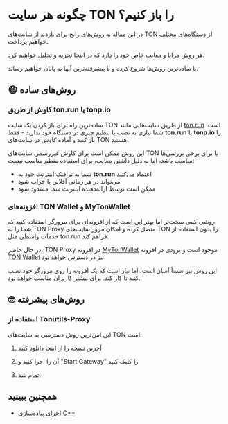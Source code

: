 # چگونه هر سایت TON را باز کنیم؟

در این مقاله به روش‌های رایج برای بازدید از سایت‌های TON از دستگاه‌های مختلف خواهیم پرداخت.

هر روش مزایا و معایب خاص خود را دارد که در اینجا تجزیه و تحلیل خواهیم کرد.

با ساده‌ترین روش‌ها شروع کرده و با پیشرفته‌ترین آنها به پایان خواهیم رساند.

## 😄 روش‌های ساده

### کاوش از طریق ton.run یا tonp.io

ساده‌ترین راه برای باز کردن یک سایت TON از طریق سایت‌هایی مانند [ton.run](https://ton.run) است. شما نیازی به نصب یا تنظیم چیزی در دستگاه خود ندارید - فقط **ton.run** یا **tonp.io** را باز کنید و آماده کاوش در سایت‌های TON هستید.

این روش ممکن است برای کاوش غیررسمی سایت‌های TON یا برای برخی بررسی‌ها مناسب باشد، اما به دلیل داشتن معایب، برای استفاده منظم مناسب نیست:

- شما به ترافیک اینترنت خود به **ton.run** اعتماد می‌کنید
- می‌تواند در هر زمانی آفلاین یا خراب شود
- ممکن است توسط ارائه‌دهنده اینترنت شما مسدود شود

### افزونه‌های TON Wallet و MyTonWallet

روشی کمی سخت‌تر اما بهتر این است که از افزونه‌ای برای مرورگر استفاده کنید که شما را به TON Proxy متصل کرده و امکان مرور سایت‌های TON را بدون استفاده از خدمات واسطی مثل ton.run فراهم کند.

در حال حاضر، TON Proxy در افزونه [MyTonWallet](https://mytonwallet.io/) موجود است و بزودی در افزونه [TON Wallet](https://chrome.google.com/webstore/detail/ton-wallet/nphplpgoakhhjchkkhmiggakijnkhfnd) نیز در دسترس خواهد بود.

این روش نیز نسبتاً آسان است، اما نیاز است که یک افزونه را روی مرورگر خود نصب کنید تا کار کند. برای بیشتر کاربران مناسب خواهد بود.

## 🤓 روش‌های پیشرفته

### استفاده از Tonutils-Proxy

این امن‌ترین روش دسترسی به سایت‌های TON است.

1. آخرین نسخه را [از اینجا](https://github.com/xssnick/Tonutils-Proxy#download-precompiled-version) دانلود کنید

2. آن را اجرا کنید و "Start Gateway" را کلیک کنید

3. تمام شد!

## همچنین ببینید

- [اجرای پیاده‌سازی C++](/v3/guidelines/web3/ton-proxy-sites/running-your-own-ton-proxy)
